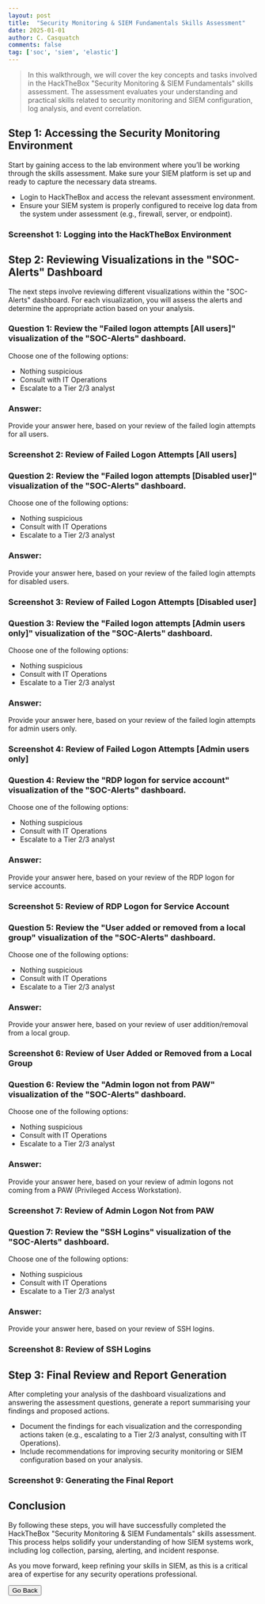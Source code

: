 ```yaml
---
layout: post
title:  "Security Monitoring & SIEM Fundamentals Skills Assessment"
date: 2025-01-01
author: C. Casquatch
comments: false
tag: ['soc', 'siem', 'elastic']
---
```


> In this walkthrough, we will cover the key concepts and tasks involved in the HackTheBox "Security Monitoring & SIEM Fundamentals" skills assessment. The assessment evaluates your understanding and practical skills related to security monitoring and SIEM configuration, log analysis, and event correlation.

Step 1: Accessing the Security Monitoring Environment
-----------------------------------------------------

Start by gaining access to the lab environment where you’ll be working through the skills assessment. Make sure your SIEM platform is set up and ready to capture the necessary data streams.

*   Login to HackTheBox and access the relevant assessment environment.
*   Ensure your SIEM system is properly configured to receive log data from the system under assessment (e.g., firewall, server, or endpoint).

### Screenshot 1: Logging into the HackTheBox Environment

Step 2: Reviewing Visualizations in the "SOC-Alerts" Dashboard
--------------------------------------------------------------

The next steps involve reviewing different visualizations within the "SOC-Alerts" dashboard. For each visualization, you will assess the alerts and determine the appropriate action based on your analysis.

### Question 1: Review the "Failed logon attempts \[All users\]" visualization of the "SOC-Alerts" dashboard.

Choose one of the following options:

*   Nothing suspicious
*   Consult with IT Operations
*   Escalate to a Tier 2/3 analyst

### Answer:

Provide your answer here, based on your review of the failed login attempts for all users.

### Screenshot 2: Review of Failed Logon Attempts \[All users\]

### Question 2: Review the "Failed logon attempts \[Disabled user\]" visualization of the "SOC-Alerts" dashboard.

Choose one of the following options:

*   Nothing suspicious
*   Consult with IT Operations
*   Escalate to a Tier 2/3 analyst

### Answer:

Provide your answer here, based on your review of the failed login attempts for disabled users.

### Screenshot 3: Review of Failed Logon Attempts \[Disabled user\]

### Question 3: Review the "Failed logon attempts \[Admin users only\]" visualization of the "SOC-Alerts" dashboard.

Choose one of the following options:

*   Nothing suspicious
*   Consult with IT Operations
*   Escalate to a Tier 2/3 analyst

### Answer:

Provide your answer here, based on your review of the failed login attempts for admin users only.

### Screenshot 4: Review of Failed Logon Attempts \[Admin users only\]

### Question 4: Review the "RDP logon for service account" visualization of the "SOC-Alerts" dashboard.

Choose one of the following options:

*   Nothing suspicious
*   Consult with IT Operations
*   Escalate to a Tier 2/3 analyst

### Answer:

Provide your answer here, based on your review of the RDP logon for service accounts.

### Screenshot 5: Review of RDP Logon for Service Account

### Question 5: Review the "User added or removed from a local group" visualization of the "SOC-Alerts" dashboard.

Choose one of the following options:

*   Nothing suspicious
*   Consult with IT Operations
*   Escalate to a Tier 2/3 analyst

### Answer:

Provide your answer here, based on your review of user addition/removal from a local group.

### Screenshot 6: Review of User Added or Removed from a Local Group

### Question 6: Review the "Admin logon not from PAW" visualization of the "SOC-Alerts" dashboard.

Choose one of the following options:

*   Nothing suspicious
*   Consult with IT Operations
*   Escalate to a Tier 2/3 analyst

### Answer:

Provide your answer here, based on your review of admin logons not coming from a PAW (Privileged Access Workstation).

### Screenshot 7: Review of Admin Logon Not from PAW

### Question 7: Review the "SSH Logins" visualization of the "SOC-Alerts" dashboard.

Choose one of the following options:

*   Nothing suspicious
*   Consult with IT Operations
*   Escalate to a Tier 2/3 analyst

### Answer:

Provide your answer here, based on your review of SSH logins.

### Screenshot 8: Review of SSH Logins

Step 3: Final Review and Report Generation
------------------------------------------

After completing your analysis of the dashboard visualizations and answering the assessment questions, generate a report summarising your findings and proposed actions.

*   Document the findings for each visualization and the corresponding actions taken (e.g., escalating to a Tier 2/3 analyst, consulting with IT Operations).
*   Include recommendations for improving security monitoring or SIEM configuration based on your analysis.

### Screenshot 9: Generating the Final Report

Conclusion
----------

By following these steps, you will have successfully completed the HackTheBox "Security Monitoring & SIEM Fundamentals" skills assessment. This process helps solidify your understanding of how SIEM systems work, including log collection, parsing, alerting, and incident response.

As you move forward, keep refining your skills in SIEM, as this is a critical area of expertise for any security operations professional.

<button onclick="history.back()">Go Back</button>
